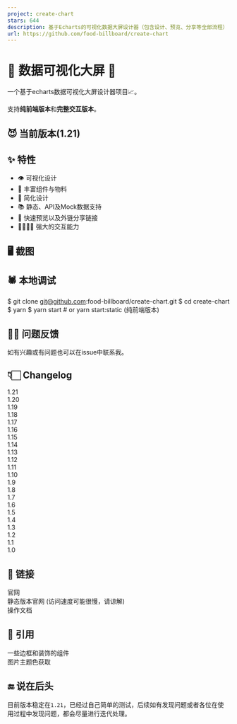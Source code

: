 ```yaml
---
project: create-chart
stars: 644
description: 基于Echarts的可视化数据大屏设计器（包含设计、预览、分享等全部流程）
url: https://github.com/food-billboard/create-chart
---
```


  

🌛 数据可视化大屏 🌝
=============

一个基于echarts数据可视化大屏设计器项目📈。

支持**纯前端版本**和**完整交互版本**。

😈 当前版本(1.21)
-------------

  

✨ 特性
----

-   👁 可视化设计
-   👾 丰富组件与物料
-   🔧 简化设计
-   📚 静态、API及Mock数据支持
-   📌 快速预览以及外链分享链接
-   👨‍👨‍👧‍👦 强大的交互能力

🖥 截图
-----

  
  
  
  
  
  
  
  

🕷 本地调试
-------

 $ git clone git@github.com:food-billboard/create-chart.git
 $ cd create-chart 
 $ yarn 
 $ yarn start # or yarn start:static (纯前端版本)

🙋‍♂️ 问题反馈
----------

如有兴趣或有问题也可以在issue中联系我。

👇🏻 Changelog
--------------

1.21  
1.20  
1.19  
1.18  
1.17  
1.16  
1.15  
1.14  
1.13  
1.12  
1.11  
1.10  
1.9  
1.8  
1.7  
1.6  
1.5  
1.4  
1.3  
1.2  
1.1  
1.0

🔗 链接
-----

官网  
静态版本官网 (访问速度可能很慢，请谅解)  
操作文档

👀 引用
-----

一些边框和装饰的组件  
图片主题色获取

🔚 说在后头
-------

目前版本稳定在`1.21`，已经过自己简单的测试，后续如有发现问题或者各位在使用过程中发现问题，都会尽量进行迭代处理。
